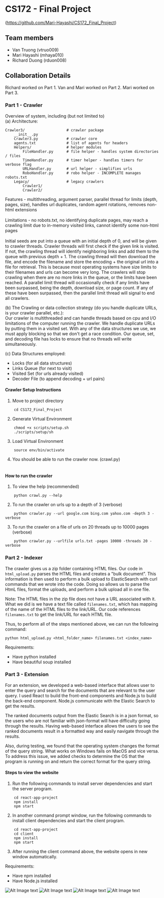 # CS172 - Final Project
(https://github.com/Mari-Hayashi/CS172_Final_Project)

## Team members
- Van Truong (vtruo009)
- Mari Hayashi (mhaya010)
- Richard Duong (rduon008)

## Collaboration Details
Richard worked on Part 1.
Van and Mari worked on Part 2.
Mari worked on Part 3.

### Part 1 - Crawler
Overview of system, including (but not limited to)<br>
(a) Architecture:
```
Crawler3/                   # crawler package
    __init__.py
    Crawler3.py             # crawler core
    agents.txt              # list of agents for headers
    Helpers/                # helper modules
        FileHandler.py      # file helper - handles system directories / files
        TimeHandler.py      # timer helper - handles timers for verbose flag
        URLHandler.py       # url helper - simplifies urls
        RoboHandler.py      # robo helper - INCOMPLETE manages robots.txt
    Legacy/                 # legacy crawlers
        Crawler1/
        Crawler2/
```

Features - multithreading, argument parser, parallel thread for limits (depth, pages, size), handles url duplicates, random agent rotations, removes non-html extensions<br><br>
Limitations - no robots.txt, no identifying duplicate pages, may reach a crawling limit due to in-memory visited links, cannot identify some non-html pages<br><br>
Initial seeds are put into a queue with an initial depth of 0, and will be given to crawler threads. Crawler threads will first check if the given link is visited. If not, the crawling thread will identify neighboring links and add them to the queue with previous depth + 1. The crawling thread will then download the file, and encode the filename and store the encoding + the original url into a file for retrieval. This is because most operating systems have size limits to their filenames and urls can become very long. The crawlers will stop crawling when there are no more links in the queue, or the limits have been reached. A parallel limit thread will occasionally check if any limits have been surpassed, being the depth, download size, or page count. If any of these have been surpassed, then the parallel limit thread will signal to end all crawlers.<br>

(b) The Crawling or data collection strategy (do you handle duplicate URLs, is your crawler parallel, etc.):<br>
Our crawler is multithreaded and can handle threads based on cpu and I/O limitations of the computer running the crawler. We handle duplicate URLs by putting them in a visited set. With any of the data structures we use, we must apply blocking so that we don't get a race condition. Our queue, set, and decoding file has locks to ensure that no threads will write simultaneously.

(c) Data Structures employed:
- Locks (for all data structures)
- Links Queue (for next to visit)
- Visited Set (for urls already visited)
- Decoder File (to append decoding + url pairs)

#### Crawler Setup Instructions

1. Move to project directory
```
    cd CS172_Final_Project
```

2. Generate Virtual Environment
```
    chmod +x scripts/setup.sh
    ./scripts/setup/sh
```

3. Load Virtual Environment
```
    source env/bin/activate
```

4. You should be able to run the crawler now. (crawl.py)
<br><br>



#### How to run the crawler

1. To view the help (recommended)
```
    python crawl.py --help
```

2. To run the crawler on urls up to a depth of 3 (verbose)
```
    python crawler.py --url google.com bing.com yahoo.com -depth 3 -verbose
```

3. To run the crawler on a file of urls on 20 threads up to 10000 pages (verbose)
```
    python crawler.py --urlfile urls.txt -pages 10000 -threads 20 -verbose
```




### Part 2 - Indexer
The crawler gives us a zip folder containing HTML files. Our code in ```html_upload.py``` parses the HTML files and creates a "bulk document". This information is then used to perform a bulk upload to ElasticSearch with curl commands that we wrote into the code. Doing so allows us to parse the HtmL files, format the uploads, and perform a bulk upload all in one file.

Note: The HTML files in the zip file does not have a URL associated with it. What we did is we have a text file called ```filenames.txt```, which has mapping of the name of the HTML files to the link/URL. Our code references ```filenames.txt``` to get the link/URL for each HTML file.

Thus, to perform all of the steps mentioned above, we can run the following command:
```
python html_upload.py <html_folder_name> filenames.txt <index_name>
```
Requirements:
- Have python installed
- Have beautiful soup installed

### Part 3 - Extension
For an extension, we developed a web-based interface that allows user to enter the query and search for the documents that are relevant to the user query. I used React  to build the front-end components and Node.js to build the back-end component. Node.js communicate with the Elastic Search to get the results.

The ranked documents output from the Elastic Search is in a json format, so the users who are not familiar with json-format will have difficulty going through the results. Having web-based interface allows the users to see the ranked documents result in a formatted way and easily navigate through the results.

Also, during testing, we found that the operating system changes the format of the query string. What works on Windows fails on MacOS and vice versa. To address this issue, we added checks to determine the OS that the program is running on and return the correct format for the query string.

#### Steps to view  the website

1. Run the following commands to install server dependencies and start the server program.
```
    cd react-app-project
    npm install
    npm start
```

2. In another command prompt window, run the following commands to install client dependencies and start the client program.

```
    cd react-app-project
    cd client
    npm install
    npm start
```

3. After running the client command above, the website opens in new window automatically.

Requirements:
- Have npm installed
- Have Node.js installed

![Alt Image text](/images/1.gif)
![Alt Image text](/images/1.png?raw=true)
![Alt Image text](/images/2.png?raw=true)
![Alt Image text](/images/3.png?raw=true)
